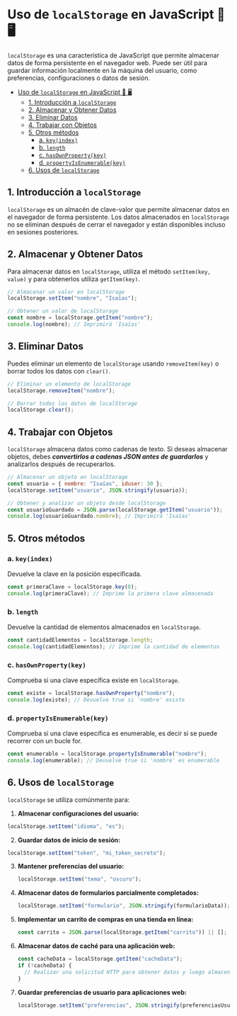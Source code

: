 # Uso de `localStorage` en JavaScript 📝 🖥️

`localStorage` es una característica de JavaScript que permite almacenar datos de forma persistente en el navegador web. Puede ser útil para guardar información localmente en la máquina del usuario, como preferencias, configuraciones o datos de sesión.

- [Uso de `localStorage` en JavaScript 📝 🖥️](#uso-de-localstorage-en-javascript--️)
  - [1. Introducción a `localStorage`](#1-introducción-a-localstorage)
  - [2. Almacenar y Obtener Datos](#2-almacenar-y-obtener-datos)
  - [3. Eliminar Datos](#3-eliminar-datos)
  - [4. Trabajar con Objetos](#4-trabajar-con-objetos)
  - [5. Otros métodos](#5-otros-métodos)
    - [a. `key(index)`](#a-keyindex)
    - [b. `length`](#b-length)
    - [c. `hasOwnProperty(key)`](#c-hasownpropertykey)
    - [d. `propertyIsEnumerable(key)`](#d-propertyisenumerablekey)
  - [6. Usos de `localStorage`](#6-usos-de-localstorage)

## 1. Introducción a `localStorage`

`localStorage` es un almacén de clave-valor que permite almacenar datos en el navegador de forma persistente. Los datos almacenados en `localStorage` no se eliminan después de cerrar el navegador y están disponibles incluso en sesiones posteriores.

## 2. Almacenar y Obtener Datos

Para almacenar datos en `localStorage`, utiliza el método `setItem(key, value)` y para obtenerlos utiliza `getItem(key)`.

```javascript
// Almacenar un valor en localStorage
localStorage.setItem("nombre", "Isaías");

// Obtener un valor de localStorage
const nombre = localStorage.getItem("nombre");
console.log(nombre); // Imprimirá 'Isaías'
```

## 3. Eliminar Datos

Puedes eliminar un elemento de `localStorage` usando `removeItem(key)` o borrar todos los datos con `clear()`.

```javascript
// Eliminar un elemento de localStorage
localStorage.removeItem("nombre");

// Borrar todos los datos de localStorage
localStorage.clear();
```

## 4. Trabajar con Objetos

`localStorage` almacena datos como cadenas de texto. Si deseas almacenar objetos, debes **_convertirlos a cadenas JSON antes de guardarlos_** y analizarlos después de recuperarlos.

```javascript
// Almacenar un objeto en localStorage
const usuario = { nombre: "Isaías", iduser: 30 };
localStorage.setItem("usuario", JSON.stringify(usuario));

// Obtener y analizar un objeto desde localStorage
const usuarioGuardado = JSON.parse(localStorage.getItem("usuario"));
console.log(usuarioGuardado.nombre); // Imprimirá 'Isaías'
```

## 5. Otros métodos

### a. `key(index)`

Devuelve la clave en la posición especificada.

```javascript
const primeraClave = localStorage.key(0);
console.log(primeraClave); // Imprime la primera clave almacenada
```

### b. `length`

Devuelve la cantidad de elementos almacenados en `localStorage`.

```javascript
const cantidadElementos = localStorage.length;
console.log(cantidadElementos); // Imprime la cantidad de elementos
```

### c. `hasOwnProperty(key)`

Comprueba si una clave específica existe en `localStorage`.

```javascript
const existe = localStorage.hasOwnProperty("nombre");
console.log(existe); // Devuelve true si 'nombre' existe
```

### d. `propertyIsEnumerable(key)`

Comprueba si una clave específica es enumerable, es decir si se puede recorrer con un bucle for.

```javascript
const enumerable = localStorage.propertyIsEnumerable("nombre");
console.log(enumerable); // Devuelve true si 'nombre' es enumerable
```

## 6. Usos de `localStorage`

`localStorage` se utiliza comúnmente para:

1. **Almacenar configuraciones del usuario:**

```javascript
localStorage.setItem("idioma", "es");
```

2. **Guardar datos de inicio de sesión:**

```javascript
localStorage.setItem("token", "mi_token_secreto");
```

3. **Mantener preferencias del usuario:**

   ```javascript
   localStorage.setItem("tema", "oscuro");
   ```

4. **Almacenar datos de formularios parcialmente completados:**

   ```javascript
   localStorage.setItem("formulario", JSON.stringify(formularioData));
   ```

5. **Implementar un carrito de compras en una tienda en línea:**

   ```javascript
   const carrito = JSON.parse(localStorage.getItem("carrito")) || [];
   ```

6. **Almacenar datos de caché para una aplicación web:**

   ```javascript
   const cacheData = localStorage.getItem("cacheData");
   if (!cacheData) {
     // Realizar una solicitud HTTP para obtener datos y luego almacenarlos en localStorage
   }
   ```

7. **Guardar preferencias de usuario para aplicaciones web:**

   ```javascript
   localStorage.setItem("preferencias", JSON.stringify(preferenciasUsuario));
   ```
